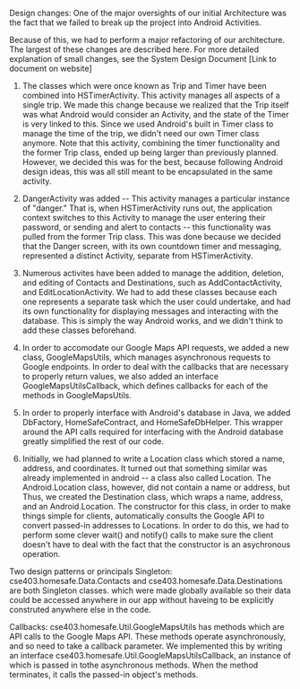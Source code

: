 Design changes:
 One of the major oversights of our initial Architecture was the fact that we failed to break up the project into Android Activities.

 Because of this, we had to perform a major refactoring of our architecture. The largest of these changes are described here. For more detailed explanation of small changes, see the System Design Document [Link to document on website]

  1. The classes which were once known as Trip and Timer have been combined into HSTimerActivity. This activity manages all aspects of a single trip. We made this change because we realized that the Trip itself was what Android would consider an Activity, and the state of the Timer is very linked to this. 
  Since we used Android's built in Timer class to manage the time of the trip, we didn't need our own Timer class anymore. Note that this activity, combining the timer functionality and the former Trip class, ended up being larger than previously planned. However, we decided this was for the best, because following Android design ideas, this was all still meant to be encapsulated in the same activity.

  2. DangerActivity was added -- This activity manages a particular instance of "danger." That is, when HSTimerActivity runs out, the application context switches to this Activity to manage the user entering their password, or sending and alert to contacts -- this functionality was pulled from the former Trip class. 
  This was done because we decided that the Danger screen, with its own countdown timer and messaging, represented a distinct Activity, separate from HSTimerActivity.

  3. Numerous activites have been added to manage the addition, deletion, and editing of Contacts and Destinations, such as AddContactActivity, and EditLocationActivity. 
  We had to add these classes because each one represents a separate task which the user could undertake, and had its own functionality for displaying messages and interacting with the database. This is simply the way Android works, and we didn't think to add these classes beforehand.

  4. In order to accomodate our Google Maps API requests, we added a new class, GoogleMapsUtils, which manages asynchronous requests to Google endpoints. 
  In order to deal with the callbacks that are necessary to properly return values, we also added an interface GoogleMapsUtilsCallback, which defines callbacks for each of the methods in GoogleMapsUtils. 

  5. In order to properly interface with Android's database in Java, we added DbFactory, HomeSafeContract, and HomeSafeDbHelper. This wrapper around the API calls required for interfacing with the Android database greatly simplified the rest of our code. 

  6. Initially, we had planned to write a Location class which stored a name, address, and coordinates. It turned out that something similar was already implemented in android -- a class also called Location.
  The Android.Location class, however, did not contain a name or address, but  Thus, we created the Destination class, which wraps a name, address, and an Android.Location. The constructor for this class, in order to make things simple for clients, automatically consults the Google API to convert passed-in addresses to Locations. In order to do this, we had to perform some clever wait() and notify() calls to make sure the client doesn't have to deal with the fact that the constructor is an asychronous operation.  


Two design patterns or principals
 Singleton:
  cse403.homesafe.Data.Contacts and cse403.homesafe.Data.Destinations are both Singleton classes. which were made globally available so their data could be accessed anywhere in our app without haveing to be explicitly construted anywhere else in the code. 

 Callbacks:
  cse403.homesafe.Util.GoogleMapsUtils has methods which are API calls to the Google Maps API. These methods operate asynchronously, and so need to take a callback parameter. We implemented this by writing an interface cse403.homesafe.Util.GoogleMapsUtilsCallback, an instance of which is passed in tothe asynchronous methods. When the method terminates, it calls the passed-in object's methods.
